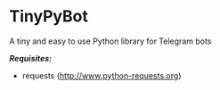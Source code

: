 # TinyPyBot
A tiny and easy to use Python library for Telegram bots


***Requisites:***
- requests (http://www.python-requests.org)
